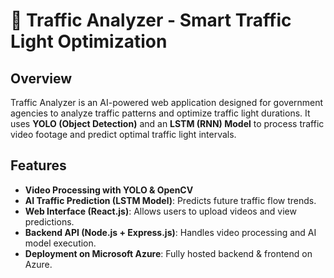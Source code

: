 # 🚦 Traffic Analyzer - Smart Traffic Light Optimization

## Overview
Traffic Analyzer is an AI-powered web application designed for government agencies to analyze traffic patterns and optimize traffic light durations. It uses **YOLO (Object Detection)** and an **LSTM (RNN) Model** to process traffic video footage and predict optimal traffic light intervals.

## Features
- **Video Processing with YOLO & OpenCV**
- **AI Traffic Prediction (LSTM Model)**: Predicts future traffic flow trends.
- **Web Interface (React.js)**: Allows users to upload videos and view predictions.
- **Backend API (Node.js + Express.js)**: Handles video processing and AI model execution.
- **Deployment on Microsoft Azure**: Fully hosted backend & frontend on Azure.